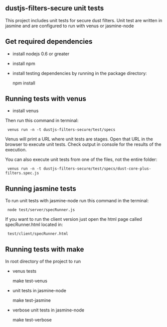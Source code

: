 dustjs-filters-secure unit tests
------------------------
This project includes unit tests for secure dust filters. Unit test are written in jasmine and are configured to run with venus or jasmine-node

Get required dependencies
------------------------------------

* install nodejs 0.6 or greater 
* install npm
* install testing dependencies by running in the package directory:


     npm install


Running tests with venus 
------------------------------------

* install venus

Then run this command in terminal:

     venus run -n -t dustjs-filters-secure/test/specs

Venus will print a URL where unit tests are stages. Open that URL in the browser to execute unit tests. Check output in console for the results of the execution.

You can also execute unit tests from one of the files, not the entire folder:

     venus run -n -t dustjs-filters-secure/test/specs/dust-core-plus-filters.spec.js


Running jasmine tests
------------------------------------

To run unit tests with jasmine-node run this command in the terminal:

     node test/server/specRunner.js

If you want to run the client version just open the html page called specRunner.html located in:
 
     test/client/specRunner.html


Running tests with make
-----------------------

In root directory of the project to run 

* venus tests

     make test-venus

* unit tests in jasmine-node

     make test-jasmine

* verbose unit tests in jasmine-node

     make test-verbose


